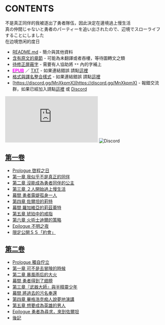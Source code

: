 # CONTENTS

不是真正同伴的我被逐出了勇者隊伍，因此決定在邊境過上慢生活  
真の仲間じゃないと勇者のパーティーを追い出されたので、辺境でスローライフすることにしました  
在边境悠闲的度日


- [README.md](README.md) - 簡介與其他資料
- [含有原文的章節](ja.md) - 可能為未翻譯或者吞樓，等待圖轉文之類
- [待修正屏蔽字](%E5%BE%85%E4%BF%AE%E6%AD%A3%E5%B1%8F%E8%94%BD%E5%AD%97.md) - 需要有人協助將 `**` 內的字補上
- [<span style="color:fuchsia;font-weight:bold;">EPUB</span>](https://gitlab.com/demonovel/epub-txt/blob/master/dmzj_out/%E4%B8%8D%E6%98%AF%E7%9C%9F%E6%AD%A3%E5%90%8C%E4%BC%B4%E7%9A%84%E6%88%91%E8%A2%AB%E9%80%90%E5%87%BA%E4%BA%86%E5%8B%87%E8%80%85%E9%9A%8A%E4%BC%8D%EF%BC%8C%E5%9B%A0%E6%AD%A4%E6%B1%BA%E5%AE%9A%E5%9C%A8%E9%82%8A%E5%A2%83%E9%81%8E%E4%B8%8A%E6%85%A2%E7%94%9F%E6%B4%BB.epub) ／ [TXT](https://gitlab.com/demonovel/epub-txt/blob/master/dmzj_out/out/%E4%B8%8D%E6%98%AF%E7%9C%9F%E6%AD%A3%E5%90%8C%E4%BC%B4%E7%9A%84%E6%88%91%E8%A2%AB%E9%80%90%E5%87%BA%E4%BA%86%E5%8B%87%E8%80%85%E9%9A%8A%E4%BC%8D%EF%BC%8C%E5%9B%A0%E6%AD%A4%E6%B1%BA.out.txt) - 如果連結錯誤 請點[這裡](https://gitlab.com/demonovel/epub-txt/blob/master/dmzj_out/)
- [格式與譯名整合樣式](https://github.com/bluelovers/node-novel/blob/master/lib/locales/%E4%B8%8D%E6%98%AF%E7%9C%9F%E6%AD%A3%E5%90%8C%E4%BC%B4%E7%9A%84%E6%88%91%E8%A2%AB%E9%80%90%E5%87%BA%E4%BA%86%E5%8B%87%E8%80%85%E9%9A%8A%E4%BC%8D%EF%BC%8C%E5%9B%A0%E6%AD%A4%E6%B1%BA%E5%AE%9A%E5%9C%A8%E9%82%8A%E5%A2%83%E9%81%8E%E4%B8%8A%E6%85%A2%E7%94%9F%E6%B4%BB.ts) - 如果連結錯誤 請點[這裡](https://github.com/bluelovers/node-novel/blob/master/lib/locales/)
- [https://discord.gg/MnXkpmX](https://discord.gg/MnXkpmX) - 報錯交流群，如果已經加入請點[這裡](https://discordapp.com/channels/467794087769014273/467794088285175809) 或 [Discord](https://discordapp.com/channels/@me)


![導航目錄](https://chart.apis.google.com/chart?cht=qr&chs=150x150&chl=https://gitee.com/bluelovers/novel/tree/master/dmzj_out/不是真正同伴的我被逐出了勇者隊伍，因此決定在邊境過上慢生活/導航目錄.md)  ![Discord](https://chart.apis.google.com/chart?cht=qr&chs=150x150&chl=https://discord.gg/MnXkpmX)




## [第一卷](00000_%E7%AC%AC%E4%B8%80%E5%8D%B7)

- [Prologue 啓程之日](00000_%E7%AC%AC%E4%B8%80%E5%8D%B7/00020_Prologue%20%E5%95%93%E7%A8%8B%E4%B9%8B%E6%97%A5.txt)
- [第一章 我似乎不是真正的同伴](00000_%E7%AC%AC%E4%B8%80%E5%8D%B7/00030_%E7%AC%AC%E4%B8%80%E7%AB%A0%20%E6%88%91%E4%BC%BC%E4%B9%8E%E4%B8%8D%E6%98%AF%E7%9C%9F%E6%AD%A3%E7%9A%84%E5%90%8C%E4%BC%B4.txt)
- [第二章 沒能成為勇者同伴的公主](00000_%E7%AC%AC%E4%B8%80%E5%8D%B7/00040_%E7%AC%AC%E4%BA%8C%E7%AB%A0%20%E6%B2%92%E8%83%BD%E6%88%90%E7%82%BA%E5%8B%87%E8%80%85%E5%90%8C%E4%BC%B4%E7%9A%84%E5%85%AC%E4%B8%BB.txt)
- [第三章 ２人開始過上慢生活](00000_%E7%AC%AC%E4%B8%80%E5%8D%B7/00050_%E7%AC%AC%E4%B8%89%E7%AB%A0%20%EF%BC%92%E4%BA%BA%E9%96%8B%E5%A7%8B%E9%81%8E%E4%B8%8A%E6%85%A2%E7%94%9F%E6%B4%BB.txt)
- [幕間 勇者露媞孤身一人](00000_%E7%AC%AC%E4%B8%80%E5%8D%B7/00055_%E5%B9%95%E9%96%93%20%E5%8B%87%E8%80%85%E9%9C%B2%E5%AA%9E%E5%AD%A4%E8%BA%AB%E4%B8%80%E4%BA%BA.txt)
- [第四章 佐爾坦的莉特](00000_%E7%AC%AC%E4%B8%80%E5%8D%B7/00060_%E7%AC%AC%E5%9B%9B%E7%AB%A0%20%E4%BD%90%E7%88%BE%E5%9D%A6%E7%9A%84%E8%8E%89%E7%89%B9.txt)
- [幕間 羅加維亞的莉茲蕾特](00000_%E7%AC%AC%E4%B8%80%E5%8D%B7/00070_%E5%B9%95%E9%96%93%20%E7%BE%85%E5%8A%A0%E7%B6%AD%E4%BA%9E%E7%9A%84%E8%8E%89%E8%8C%B2%E8%95%BE%E7%89%B9.txt)
- [第五章 琥珀中的戒指](00000_%E7%AC%AC%E4%B8%80%E5%8D%B7/00080_%E7%AC%AC%E4%BA%94%E7%AB%A0%20%E7%90%A5%E7%8F%80%E4%B8%AD%E7%9A%84%E6%88%92%E6%8C%87.txt)
- [第六章 火術士迪爾的策略](00000_%E7%AC%AC%E4%B8%80%E5%8D%B7/00090_%E7%AC%AC%E5%85%AD%E7%AB%A0%20%E7%81%AB%E8%A1%93%E5%A3%AB%E8%BF%AA%E7%88%BE%E7%9A%84%E7%AD%96%E7%95%A5.txt)
- [Epilogue 不明之夜](00000_%E7%AC%AC%E4%B8%80%E5%8D%B7/00100_Epilogue%20%E4%B8%8D%E6%98%8E%E4%B9%8B%E5%A4%9C.txt)
- [限定公開ＳＳ「約會」](00000_%E7%AC%AC%E4%B8%80%E5%8D%B7/00110_%E9%99%90%E5%AE%9A%E5%85%AC%E9%96%8B%EF%BC%B3%EF%BC%B3%E3%80%8C%E7%B4%84%E6%9C%83%E3%80%8D.txt)


## [第二卷](00010_%E7%AC%AC%E4%BA%8C%E5%8D%B7)

- [Prologue 獨自佇立](00010_%E7%AC%AC%E4%BA%8C%E5%8D%B7/00020_Prologue%20%E7%8D%A8%E8%87%AA%E4%BD%87%E7%AB%8B.txt)
- [第一章 可不是去冒険的時候](00010_%E7%AC%AC%E4%BA%8C%E5%8D%B7/00030_%E7%AC%AC%E4%B8%80%E7%AB%A0%20%E5%8F%AF%E4%B8%8D%E6%98%AF%E5%8E%BB%E5%86%92%E9%99%BA%E7%9A%84%E6%99%82%E5%80%99.txt)
- [第二章 暴風雨后的大火](00010_%E7%AC%AC%E4%BA%8C%E5%8D%B7/00040_%E7%AC%AC%E4%BA%8C%E7%AB%A0%20%E6%9A%B4%E9%A2%A8%E9%9B%A8%E5%90%8E%E7%9A%84%E5%A4%A7%E7%81%AB.txt)
- [幕間 勇者得到了翅膀](00010_%E7%AC%AC%E4%BA%8C%E5%8D%B7/00050_%E5%B9%95%E9%96%93%20%E5%8B%87%E8%80%85%E5%BE%97%E5%88%B0%E4%BA%86%E7%BF%85%E8%86%80.txt)
- [第三章『武器大師』與半精靈少年](00010_%E7%AC%AC%E4%BA%8C%E5%8D%B7/00060_%E7%AC%AC%E4%B8%89%E7%AB%A0%E3%80%8E%E6%AD%A6%E5%99%A8%E5%A4%A7%E5%B8%AB%E3%80%8F%E8%88%87%E5%8D%8A%E7%B2%BE%E9%9D%88%E5%B0%91%E5%B9%B4.txt)
- [幕間 將過去的污名奉還](00010_%E7%AC%AC%E4%BA%8C%E5%8D%B7/00070_%E5%B9%95%E9%96%93%20%E5%B0%87%E9%81%8E%E5%8E%BB%E7%9A%84%E6%B1%A1%E5%90%8D%E5%A5%89%E9%82%84.txt)
- [第四章 畢格浩克痴人說夢地演講](00010_%E7%AC%AC%E4%BA%8C%E5%8D%B7/00080_%E7%AC%AC%E5%9B%9B%E7%AB%A0%20%E7%95%A2%E6%A0%BC%E6%B5%A9%E5%85%8B%E7%97%B4%E4%BA%BA%E8%AA%AA%E5%A4%A2%E5%9C%B0%E6%BC%94%E8%AC%9B.txt)
- [第五章 想要成為英雄的男人](00010_%E7%AC%AC%E4%BA%8C%E5%8D%B7/00090_%E7%AC%AC%E4%BA%94%E7%AB%A0%20%E6%83%B3%E8%A6%81%E6%88%90%E7%82%BA%E8%8B%B1%E9%9B%84%E7%9A%84%E7%94%B7%E4%BA%BA.txt)
- [Epilogue 勇者為尋求，來到佐爾坦](00010_%E7%AC%AC%E4%BA%8C%E5%8D%B7/00100_Epilogue%20%E5%8B%87%E8%80%85%E7%82%BA%E5%B0%8B%E6%B1%82%EF%BC%8C%E4%BE%86%E5%88%B0%E4%BD%90%E7%88%BE%E5%9D%A6.txt)
- [後記](00010_%E7%AC%AC%E4%BA%8C%E5%8D%B7/00110_%E5%BE%8C%E8%A8%98.txt)

